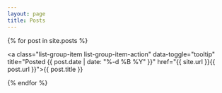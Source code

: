 ```yaml
---
layout: page
title: Posts
---
```


<div class="list-group">

{% for post in site.posts %}

<a class="list-group-item list-group-item-action" data-toggle="tooltip" title="Posted {{ post.date | date: "%-d %B %Y" }}" href="{{ site.url }}{{ post.url }}">{{ post.title }}</a>

{% endfor %}

</div>

